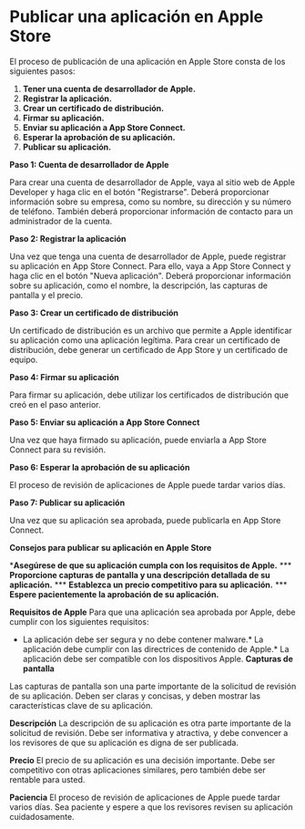 # Publicar una aplicación en Apple Store

El proceso de publicación de una aplicación en Apple Store consta de los siguientes pasos:

1. **Tener una cuenta de desarrollador de Apple.**
2. **Registrar la aplicación.**
3. **Crear un certificado de distribución.**
4. **Firmar su aplicación.**
5. **Enviar su aplicación a App Store Connect.**
6. **Esperar la aprobación de su aplicación.**
7. **Publicar su aplicación.**


**Paso 1: Cuenta de desarrollador de Apple**

Para crear una cuenta de desarrollador de Apple, vaya al sitio web de Apple Developer y haga clic en el botón "Registrarse". Deberá proporcionar información sobre su empresa, como su nombre, su dirección y su número de teléfono. También deberá proporcionar información de contacto para un administrador de la cuenta.


**Paso 2: Registrar la aplicación**

Una vez que tenga una cuenta de desarrollador de Apple, puede registrar su aplicación en App Store Connect. Para ello, vaya a App Store Connect y haga clic en el botón "Nueva aplicación". Deberá proporcionar información sobre su aplicación, como el nombre, la descripción, las capturas de pantalla y el precio.


**Paso 3: Crear un certificado de distribución**

Un certificado de distribución es un archivo que permite a Apple identificar su aplicación como una aplicación legítima. Para crear un certificado de distribución, debe generar un certificado de App Store y un certificado de equipo.


**Paso 4: Firmar su aplicación**

Para firmar su aplicación, debe utilizar los certificados de distribución que creó en el paso anterior.


**Paso 5: Enviar su aplicación a App Store Connect**

Una vez que haya firmado su aplicación, puede enviarla a App Store Connect para su revisión.


**Paso 6: Esperar la aprobación de su aplicación**

El proceso de revisión de aplicaciones de Apple puede tardar varios días.


**Paso 7: Publicar su aplicación**

Una vez que su aplicación sea aprobada, puede publicarla en App Store Connect.


**Consejos para publicar su aplicación en Apple Store**

***Asegúrese de que su aplicación cumpla con los requisitos de Apple.**
*** **Proporcione capturas de pantalla y una descripción detallada de su aplicación.**
*** **Establezca un precio competitivo para su aplicación.**
*** **Espere pacientemente la aprobación de su aplicación.**

**Requisitos de Apple**
Para que una aplicación sea aprobada por Apple, debe cumplir con los siguientes requisitos:
* La aplicación debe ser segura y no debe contener malware.* La aplicación debe cumplir con las directrices de contenido de Apple.* La aplicación debe ser compatible con los dispositivos Apple.
**Capturas de pantalla**

Las capturas de pantalla son una parte importante de la solicitud de revisión de su aplicación. Deben ser claras y concisas, y deben mostrar las características clave de su aplicación.

**Descripción**
La descripción de su aplicación es otra parte importante de la solicitud de revisión. Debe ser informativa y atractiva, y debe convencer a los revisores de que su aplicación es digna de ser publicada.

**Precio**
El precio de su aplicación es una decisión importante. Debe ser competitivo con otras aplicaciones similares, pero también debe ser rentable para usted.

**Paciencia**
El proceso de revisión de aplicaciones de Apple puede tardar varios días. Sea paciente y espere a que los revisores revisen su aplicación cuidadosamente.